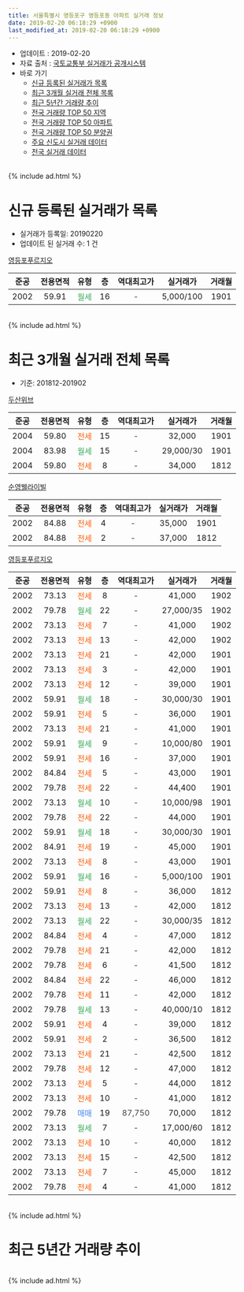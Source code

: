 ```yaml
---
title: 서울특별시 영등포구 영등포동 아파트 실거래 정보
date: 2019-02-20 06:18:29 +0900
last_modified_at: 2019-02-20 06:18:29 +0900
---
```


* 업데이트 : 2019-02-20
* 자료 출처 : [국토교통부 실거래가 공개시스템](http://rt.molit.go.kr)
* 바로 가기
    * [신규 등록된 실거래가 목록](#신규-등록된-실거래가-목록)
    * [최근 3개월 실거래 전체 목록](#최근-3개월-실거래-전체-목록)
    * [최근 5년간 거래량 추이](#최근-5년간-거래량-추이)
    * [전국 거래량 TOP 50 지역](https://inasie.github.io/apt-trade-info/최근-3개월-전국에서-가장-거래가-많이-발생한-지역)
    * [전국 거래량 TOP 50 아파트](https://inasie.github.io/apt-trade-info/최근-3개월-전국에서-가장-거래가-많이-발생한-아파트)
    * [전국 거래량 TOP 50 분양권](https://inasie.github.io/apt-trade-info/최근-3개월-전국에서-가장-거래가-많이-발생한-분양권)
    * [주요 신도시 실거래 데이터](https://inasie.github.io/apt-trade-info/주요-신도시)
    * [전국 실거래 데이터](https://inasie.github.io/apt-trade-info/전국)
<br>
{% include ad.html %}
<br>

# 신규 등록된 실거래가 목록
* 실거래가 등록일: 20190220
* 업데이트 된 실거래 수: 1 건


[영등포푸르지오](https://search.naver.com/search.naver?query=%EC%84%9C%EC%9A%B8%ED%8A%B9%EB%B3%84%EC%8B%9C+%EC%98%81%EB%93%B1%ED%8F%AC%EA%B5%AC+%EC%98%81%EB%93%B1%ED%8F%AC%EB%8F%99+%EC%98%81%EB%93%B1%ED%8F%AC%ED%91%B8%EB%A5%B4%EC%A7%80%EC%98%A4)

|준공|전용면적|유형|층|역대최고가|실거래가|거래월|
|:---:|:---:|:---:|:---:|:---:|:---:|:---:|
|2002|59.91|<span style="color:#34a853">월세</span>|16|<span style="color:#444444">-</span>|5,000/100|1901|


<br>
{% include ad.html %}
<br>

# 최근 3개월 실거래 전체 목록
* 기준: 201812-201902


[두산위브](https://search.naver.com/search.naver?query=%EC%84%9C%EC%9A%B8%ED%8A%B9%EB%B3%84%EC%8B%9C+%EC%98%81%EB%93%B1%ED%8F%AC%EA%B5%AC+%EC%98%81%EB%93%B1%ED%8F%AC%EB%8F%99+%EB%91%90%EC%82%B0%EC%9C%84%EB%B8%8C)

|준공|전용면적|유형|층|역대최고가|실거래가|거래월|
|:---:|:---:|:---:|:---:|:---:|:---:|:---:|
|2004|59.80|<span style="color:#ff5a00">전세</span>|15|<span style="color:#444444">-</span>|32,000|1901|
|2004|83.98|<span style="color:#34a853">월세</span>|15|<span style="color:#444444">-</span>|29,000/30|1901|
|2004|59.80|<span style="color:#ff5a00">전세</span>|8|<span style="color:#444444">-</span>|34,000|1812|

[순영웰라이빌](https://search.naver.com/search.naver?query=%EC%84%9C%EC%9A%B8%ED%8A%B9%EB%B3%84%EC%8B%9C+%EC%98%81%EB%93%B1%ED%8F%AC%EA%B5%AC+%EC%98%81%EB%93%B1%ED%8F%AC%EB%8F%99+%EC%88%9C%EC%98%81%EC%9B%B0%EB%9D%BC%EC%9D%B4%EB%B9%8C)

|준공|전용면적|유형|층|역대최고가|실거래가|거래월|
|:---:|:---:|:---:|:---:|:---:|:---:|:---:|
|2002|84.88|<span style="color:#ff5a00">전세</span>|4|<span style="color:#444444">-</span>|35,000|1901|
|2002|84.88|<span style="color:#ff5a00">전세</span>|2|<span style="color:#444444">-</span>|37,000|1812|

[영등포푸르지오](https://search.naver.com/search.naver?query=%EC%84%9C%EC%9A%B8%ED%8A%B9%EB%B3%84%EC%8B%9C+%EC%98%81%EB%93%B1%ED%8F%AC%EA%B5%AC+%EC%98%81%EB%93%B1%ED%8F%AC%EB%8F%99+%EC%98%81%EB%93%B1%ED%8F%AC%ED%91%B8%EB%A5%B4%EC%A7%80%EC%98%A4)

|준공|전용면적|유형|층|역대최고가|실거래가|거래월|
|:---:|:---:|:---:|:---:|:---:|:---:|:---:|
|2002|73.13|<span style="color:#ff5a00">전세</span>|8|<span style="color:#444444">-</span>|41,000|1902|
|2002|79.78|<span style="color:#34a853">월세</span>|22|<span style="color:#444444">-</span>|27,000/35|1902|
|2002|73.13|<span style="color:#ff5a00">전세</span>|7|<span style="color:#444444">-</span>|41,000|1902|
|2002|73.13|<span style="color:#ff5a00">전세</span>|13|<span style="color:#444444">-</span>|42,000|1902|
|2002|73.13|<span style="color:#ff5a00">전세</span>|21|<span style="color:#444444">-</span>|42,000|1901|
|2002|73.13|<span style="color:#ff5a00">전세</span>|3|<span style="color:#444444">-</span>|42,000|1901|
|2002|73.13|<span style="color:#ff5a00">전세</span>|12|<span style="color:#444444">-</span>|39,000|1901|
|2002|59.91|<span style="color:#34a853">월세</span>|18|<span style="color:#444444">-</span>|30,000/30|1901|
|2002|59.91|<span style="color:#ff5a00">전세</span>|5|<span style="color:#444444">-</span>|36,000|1901|
|2002|73.13|<span style="color:#ff5a00">전세</span>|21|<span style="color:#444444">-</span>|41,000|1901|
|2002|59.91|<span style="color:#34a853">월세</span>|9|<span style="color:#444444">-</span>|10,000/80|1901|
|2002|59.91|<span style="color:#ff5a00">전세</span>|16|<span style="color:#444444">-</span>|37,000|1901|
|2002|84.84|<span style="color:#ff5a00">전세</span>|5|<span style="color:#444444">-</span>|43,000|1901|
|2002|79.78|<span style="color:#ff5a00">전세</span>|22|<span style="color:#444444">-</span>|44,400|1901|
|2002|73.13|<span style="color:#34a853">월세</span>|10|<span style="color:#444444">-</span>|10,000/98|1901|
|2002|79.78|<span style="color:#ff5a00">전세</span>|22|<span style="color:#444444">-</span>|44,000|1901|
|2002|59.91|<span style="color:#34a853">월세</span>|18|<span style="color:#444444">-</span>|30,000/30|1901|
|2002|84.91|<span style="color:#ff5a00">전세</span>|19|<span style="color:#444444">-</span>|45,000|1901|
|2002|73.13|<span style="color:#ff5a00">전세</span>|8|<span style="color:#444444">-</span>|43,000|1901|
|2002|59.91|<span style="color:#34a853">월세</span>|16|<span style="color:#444444">-</span>|5,000/100|1901|
|2002|59.91|<span style="color:#ff5a00">전세</span>|8|<span style="color:#444444">-</span>|36,000|1812|
|2002|73.13|<span style="color:#ff5a00">전세</span>|13|<span style="color:#444444">-</span>|42,000|1812|
|2002|73.13|<span style="color:#34a853">월세</span>|22|<span style="color:#444444">-</span>|30,000/35|1812|
|2002|84.84|<span style="color:#ff5a00">전세</span>|4|<span style="color:#444444">-</span>|47,000|1812|
|2002|79.78|<span style="color:#ff5a00">전세</span>|21|<span style="color:#444444">-</span>|42,000|1812|
|2002|79.78|<span style="color:#ff5a00">전세</span>|6|<span style="color:#444444">-</span>|41,500|1812|
|2002|84.84|<span style="color:#ff5a00">전세</span>|22|<span style="color:#444444">-</span>|46,000|1812|
|2002|79.78|<span style="color:#ff5a00">전세</span>|11|<span style="color:#444444">-</span>|42,000|1812|
|2002|79.78|<span style="color:#34a853">월세</span>|13|<span style="color:#444444">-</span>|40,000/10|1812|
|2002|59.91|<span style="color:#ff5a00">전세</span>|4|<span style="color:#444444">-</span>|39,000|1812|
|2002|59.91|<span style="color:#ff5a00">전세</span>|2|<span style="color:#444444">-</span>|36,500|1812|
|2002|73.13|<span style="color:#ff5a00">전세</span>|21|<span style="color:#444444">-</span>|42,500|1812|
|2002|79.78|<span style="color:#ff5a00">전세</span>|12|<span style="color:#444444">-</span>|47,000|1812|
|2002|73.13|<span style="color:#ff5a00">전세</span>|5|<span style="color:#444444">-</span>|44,000|1812|
|2002|73.13|<span style="color:#ff5a00">전세</span>|10|<span style="color:#444444">-</span>|41,000|1812|
|2002|79.78|<span style="color:#4285f3">매매</span>|19|<span style="color:#444444">87,750</span>|70,000|1812|
|2002|73.13|<span style="color:#34a853">월세</span>|7|<span style="color:#444444">-</span>|17,000/60|1812|
|2002|73.13|<span style="color:#ff5a00">전세</span>|10|<span style="color:#444444">-</span>|40,000|1812|
|2002|73.13|<span style="color:#ff5a00">전세</span>|15|<span style="color:#444444">-</span>|42,500|1812|
|2002|73.13|<span style="color:#ff5a00">전세</span>|7|<span style="color:#444444">-</span>|45,000|1812|
|2002|79.78|<span style="color:#ff5a00">전세</span>|4|<span style="color:#444444">-</span>|41,000|1812|


<br>
{% include ad.html %}
<br>

# 최근 5년간 거래량 추이


<div style="width:100%;">
    <canvas id="deal_progress" height="200"></canvas>
</div>

<script>
new Chart(document.getElementById("deal_progress"), {
    type: 'line',
    data: {
        labels: ['201402','201403','201404','201405','201406','201407','201408','201409','201410','201411','201412','201501','201502','201503','201504','201505','201506','201507','201508','201509','201510','201511','201512','201601','201602','201603','201604','201605','201606','201607','201608','201609','201610','201611','201612','201701','201702','201703','201704','201705','201706','201707','201708','201709','201710','201711','201712','201801','201802','201803','201804','201805','201806','201807','201808','201809','201810','201811','201812','201901','201902'],
        datasets: [{
            label: '매매',
            pointRadius: 1,
            data: [30, 22, 18, 13, 17, 16, 15, 30, 22, 12, 17, 31, 23, 41, 22, 25, 19, 24, 14, 19, 20, 16, 15, 12, 11, 24, 31, 26, 35, 25, 22, 17, 49, 8, 10, 6, 15, 19, 22, 43, 29, 21, 7, 17, 12, 23, 26, 31, 19, 10, 6, 4, 7, 14, 25, 8, 1, 3, 1, 0, 0],
            borderColor: "rgba(255, 201, 14, 1)",
            backgroundColor: "rgba(255, 201, 14, 0.5)",
            fill: false,
            lineTension: 0
        },{
            label: '전월세',
            pointRadius: 1,
            data: [38, 36, 28, 33, 26, 11, 27, 21, 31, 16, 19, 35, 31, 41, 19, 19, 17, 20, 15, 12, 22, 19, 20, 30, 29, 29, 20, 24, 22, 21, 14, 23, 19, 13, 23, 27, 34, 21, 24, 22, 18, 9, 26, 31, 23, 19, 19, 23, 29, 26, 15, 19, 19, 20, 21, 23, 23, 11, 22, 19, 4],
            borderColor: "rgba(0, 141, 185, 1)",
            backgroundColor: "rgba(0, 141, 185, 0.5)",
            fill: false,
            lineTension: 0
        }
        ]
    },
    options: {
        responsive: true,
        title: {
            display: false
        },
        tooltips: {
            mode: 'index',
            intersect: false
        },
        hover: {
            mode: 'nearest',
            intersect: true
        },
        scales: {
            xAxes: [{
                display: true,
                scaleLabel: {
                    display: true,
                    labelString: '년/월'
                }
            }],
            yAxes: [{
                display: true,
                ticks: {
                    suggestedMin: 0,
                },
                scaleLabel: {
                    display: true,
                    labelString: '실거래 수'
                }
            }]
        }
    }
});

</script>


<br>
{% include ad.html %}
<br>

